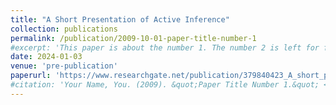 ```yaml
---
title: "A Short Presentation of Active Inference"
collection: publications
permalink: /publication/2009-10-01-paper-title-number-1
#excerpt: 'This paper is about the number 1. The number 2 is left for future work.'
date: 2024-01-03
venue: 'pre-publication'
paperurl: 'https://www.researchgate.net/publication/379840423_A_short_presentation_of_Active_Inference'
#citation: 'Your Name, You. (2009). &quot;Paper Title Number 1.&quot; <i>Journal 1</i>. 1(1).'
---
```



